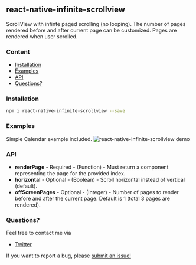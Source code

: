 ## react-native-infinite-scrollview
ScrollView with infinte paged scrolling (no looping). The number of pages rendered before and after current page can be customized. Pages are rendered when user scrolled.

### Content
- [Installation](#installation)
- [Examples](#examples)
- [API](#api)
- [Questions?](#questions)

### Installation
```bash
npm i react-native-infinite-scrollview --save
```

### Examples
Simple Calendar example included.
![react-native-infinite-scrollview demo](https://raw.githubusercontent.com/baspellis/react-native-infinite-scrollview/master/example/video/demo.gif)

### API
- **renderPage** - Required - (Function) - Must return a component representing the page for the provided index.
- **horizontal** - Optional - (Boolean) - Scroll horizontal instead of vertical (default).
- **offScreenPages** - Optional - (Integer) - Number of pages to render before and after the current page. Default is 1 (total 3 pages are rendered).

### Questions?
Feel free to contact me via
- [Twitter](https://twitter.com/baspellis)

If you want to report a bug, please [submit an issue!](https://github.com/baspellis/react-native-infinite-scrollview/issues/new)
